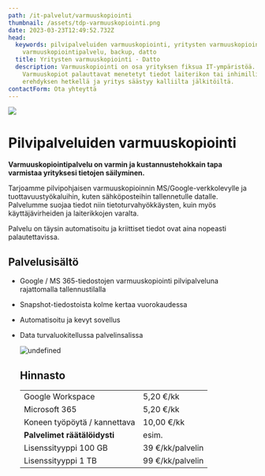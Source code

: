 ```yaml
---
path: /it-palvelut/varmuuskopiointi
thumbnail: /assets/tdp-varmuuskopiointi.png
date: 2023-03-23T12:49:52.732Z
head:
  keywords: pilvipalveluiden varmuuskopiointi, yritysten varmuuskopiointi,
    varmuuskopiointipalvelu, backup, datto
  title: Yritysten varmuuskopiointi - Datto
  description: Varmuuskopiointi on osa yrityksen fiksua IT-ympäristöä.
    Varmuuskopiot palauttavat menetetyt tiedot laiterikon tai inhimillisen
    erehdyksen hetkellä ja yritys säästyy kalliilta jälkitöiltä.
contactForm: Ota yhteyttä
---
```

![](/assets/tdp-varmuuskopiointi.png)

# Pilvipalveluiden varmuuskopiointi

**Varmuuskopiointipalvelu on varmin ja kustannustehokkain tapa varmistaa yrityksesi tietojen säilyminen.**

Tarjoamme pilvipohjaisen varmuuskopioinnin MS/Google-verkkolevylle ja tuottavuustyökaluihin, kuten sähköposteihin tallennetulle datalle. Palvelumme suojaa tiedot niin tietoturvahyökkäysten, kuin myös käyttäjävirheiden ja laiterikkojen varalta.

Palvelu on täysin automatisoitu ja kriittiset tiedot ovat aina nopeasti palautettavissa.

## Palvelusisältö

* Google / MS 365-tiedostojen varmuuskopiointi pilvipalveluna rajattomalla tallennustilalla
* Snapshot-tiedostoista kolme kertaa vuorokaudessa
* Automatisoitu ja kevyt sovellus
* Data turvaluokitellussa palvelinsalissa


  <HeroBlock bgColor="brand" imageAlign="right">

  <div className="HeroBlockImage">

  ![undefined](/assets/tdp-hinnasto.jpg)

  </div>

  <div className="HeroBlockContent">

  ## H﻿innasto

  |                              |                  |
  | ---------------------------- | ---------------- |
  | Google Workspace             | 5,20 €/kk        |
  | ﻿Microsoft 365               | 5,20 €/kk        |
  | Koneen työpöytä / kannettava | 10,00 €/kk       |
  | **Palvelimet räätälöidysti** | esim.            |
  | ﻿Lisenssityyppi 100 GB       | 39 €/kk/palvelin |
  | ﻿Lisenssityyppi 1 TB         | 99 €/kk/palvelin |

  </div>

  </HeroBlock>